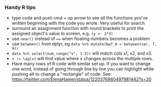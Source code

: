 ### Handy R tips

* type code and push cmd + up arrow to see all the functions you've written beginning with the code you wrote. Very useful for search
* surround an assignment function with round brackets to print the assigned object's value to screen, e.g. `(y <- 2*3)`
* use `near()` instead of `==` when floating numbers becomes a problem
* use `between()` from dplyr, eg `data %>% mutate(bw7_9 = between(var, 7, 9))`
* `data %>% select(num_range("x", 1:3))` will match cols x1, x2, and x3. 
* `x != lag(x)` will find value where x changes across the multiple rows.
* Have many rows of R code with similar set up. If you want to change one word, instead of going through line by line you can highlight while pushing alt to change a "rectangle" of code. See: https://twitter.com/ElenaHaeler/status/1220376860497981442?s=20
